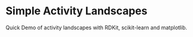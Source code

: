 # Simple Activity Landscapes
Quick Demo of activity landscapes with RDKit, scikit-learn and matplotlib.
